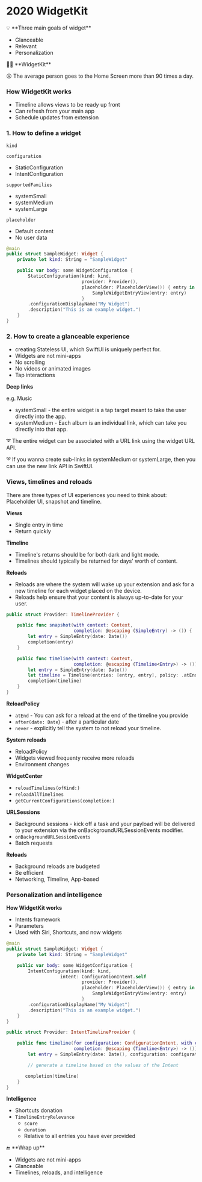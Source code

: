 # 2020 WidgetKit

<aside>
💡 **Three main goals of widget**

</aside>

- Glanceable
- Relevant
- Personalization

<aside>
☝🏻 **WidgetKit**

</aside>

😮 The average person goes to the Home Screen more than 90 times a day.

### How WidgetKit works

- Timeline allows views to be ready up front
- Can refresh from your main app
- Schedule updates from extension

### 1. How to define a widget

`kind`

`configuration`

- StaticConfiguration
- IntentConfiguration

`supportedFamilies`

- systemSmall
- systemMedium
- systemLarge

`placeholder`

- Default content
- No user data

```swift
@main
public struct SampleWidget: Widget {
    private let kind: String = "SampleWidget"

    public var body: some WidgetConfiguration {
        StaticConfiguration(kind: kind,
                            provider: Provider(),
                            placeholder: PlaceholderView()) { entry in
                                SampleWidgetEntryView(entry: entry)
                            }
        .configurationDisplayName("My Widget")
        .description("This is an example widget.")
    }
}
```

### 2. How to create a glanceable experience

- creating Stateless UI, which SwiftUI is uniquely perfect for.
- Widgets are not mini-apps
- No scrolling
- No videos or animated images
- Tap interactions

**Deep links**

e.g. Music

- systemSmall - the entire widget is a tap target meant to take the user directly into the app.
- systemMedium - Each album is an individual link, which can take you directly into that app.

➰ The entire widget can be associated with a URL link using the widget URL API.

➰ If you wanna create sub-links in systemMedium or systemLarge, then you can use the new link API in SwiftUI.

### Views, timelines and reloads

There are three types of UI experiences you need to think about: Placeholder UI, snapshot and timeline.

**Views**

- Single entry in time
- Return quickly

**Timeline**

- Timeline's returns should be for both dark and light mode.
- Timelines should typically be returned for days' worth of content.

**Reloads**

- Reloads are where the system will wake up your extension and ask for a new timeline for each widget placed on the device.
- Reloads help ensure that your content is always up-to-date for your user.

```swift
public struct Provider: TimelineProvider {

    public func snapshot(with context: Context, 
                         completion: @escaping (SimpleEntry) -> ()) {
        let entry = SimpleEntry(date: Date())
        completion(entry)
    }

    public func timeline(with context: Context, 
                         completion: @escaping (Timeline<Entry>) -> ()) {
        let entry = SimpleEntry(date: Date())
        let timeline = Timeline(entries: [entry, entry], policy: .atEnd)
        completion(timeline)
    }
}
```

**ReloadPolicy**

- `atEnd` - You can ask for a reload at the end of the timeline you provide
- `after(date: Date`) - after a particular date
- `never` - explicitly tell the system to not reload your timeline.

**System reloads**

- ReloadPolicy
- Widgets viewed frequenty receive more reloads
- Environment changes

**WidgetCenter**

- `reloadTimelines(ofKind:)`
- `reloadAllTimelines`
- `getCurrentConfigurations(completion:)`

**URLSessions**

- Background sessions - kick off a task and your payload will be delivered to your extension via the onBackgroundURLSessionEvents modifier.
- `onBackgroundURLSessionEvents`
- Batch requests

**Reloads**

- Background reloads are budgeted
- Be efficient
- Networking, Timeline, App-based

### Personalization and intelligence

**How WidgetKit works**

- Intents framework
- Parameters
- Used with Siri, Shortcuts, and now widgets

```swift
@main
public struct SampleWidget: Widget {
    private let kind: String = "SampleWidget"

    public var body: some WidgetConfiguration {
        IntentConfiguration(kind: kind,
                    intent: ConfigurationIntent.self
                            provider: Provider(),
                            placeholder: PlaceholderView()) { entry in
                                SampleWidgetEntryView(entry: entry)
                            }
        .configurationDisplayName("My Widget")
        .description("This is an example widget.")
    }
}
```

```swift
public struct Provider: IntentTimelineProvider {

    public func timeline(for configuration: ConfigurationIntent, with context: Context, 
                         completion: @escaping (Timeline<Entry>) -> ()) {
        let entry = SimpleEntry(date: Date(), configuration: configuration)

        // generate a timeline based on the values of the Intent

       completion(timeline)
    }
}
```

**Intelligence**

- Shortcuts donation
- `TimelineEntryRelevance`
    - `score`
    - `duration`
    - Relative to all entries you have ever provided

<aside>
🔚 **Wrap up**

</aside>

- Widgets are not mini-apps
- Glanceable
- Timelines, reloads, and intelligence